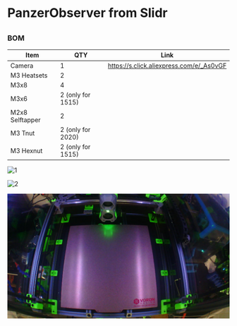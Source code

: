 # PanzerObserver from Slidr


##

### BOM
Item | QTY | Link
--- | --- | ---
Camera | 1 | https://s.click.aliexpress.com/e/_As0vGF
M3 Heatsets | 2 | 
M3x8 | 4 |
M3x6 | 2 (only for 1515) | 
M2x8 Selftapper | 2 |
M3 Tnut | 2 (only for 2020) | 
M3 Hexnut | 2 (only for 1515) | 


![1](Images/1.jpg) 


![2](Images/2.jpg)


![3](Images/3.png) 
